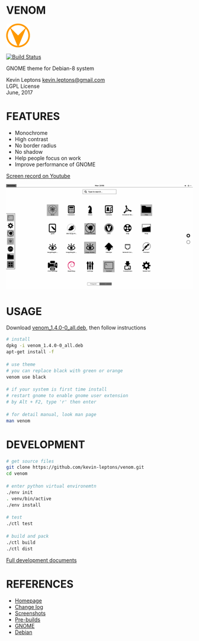 # VENOM

![venom-logo](asset/venom-64.png)

[![Build Status](https://travis-ci.org/kevin-leptons/venom.svg?branch=master)](https://travis-ci.org/kevin-leptons/venom)

GNOME theme for Debian-8 system

Kevin Leptons <kevin.leptons@gmail.com> <br>
LGPL License <br>
June, 2017

# FEATURES

- Monochrome
- High contrast
- No border radius
- No shadow
- Help people focus on work
- Improve performance of GNOME

[Screen record on Youtube](http://www.youtube.com/watch?v=3z9AfzKiYHM)

![venom-green](asset/venom-black.png)

# USAGE

Download [venom_1.4.0-0_all.deb](https://drive.google.com/open?id=0B6Eqm2oY7b1vWjdOc05xNmFIVDA),
then follow instructions

```bash
# install
dpkg -i venom_1.4.0-0_all.deb
apt-get install -f

# use theme
# you can replace black with green or orange
venom use black

# if your system is first time install
# restart gnome to enable gnome user extension
# by Alt + F2, type 'r' then enter

# for detail manual, look man page
man venom
```

# DEVELOPMENT

```bash
# get source files
git clone https://github.com/kevin-leptons/venom.git
cd venom

# enter python virtual environemtn
./env init
. venv/bin/active
./env install

# test
./ctl test

# build and pack
./ctl build
./ctl dist
```

[Full development documents](doc/dev.md)

# REFERENCES

- [Homepage](https://kevin-leptons.github.io/venom/)
- [Change log](changelog.md)
- [Screenshots](doc/screenshot.md)
- [Pre-builds](https://drive.google.com/open?id=0B6Eqm2oY7b1vVG55VjJrcGE3aU0)
- [GNOME](https://en.wikipedia.org/wiki/GNOME)
- [Debian](https://en.wikipedia.org/wiki/Debian)
